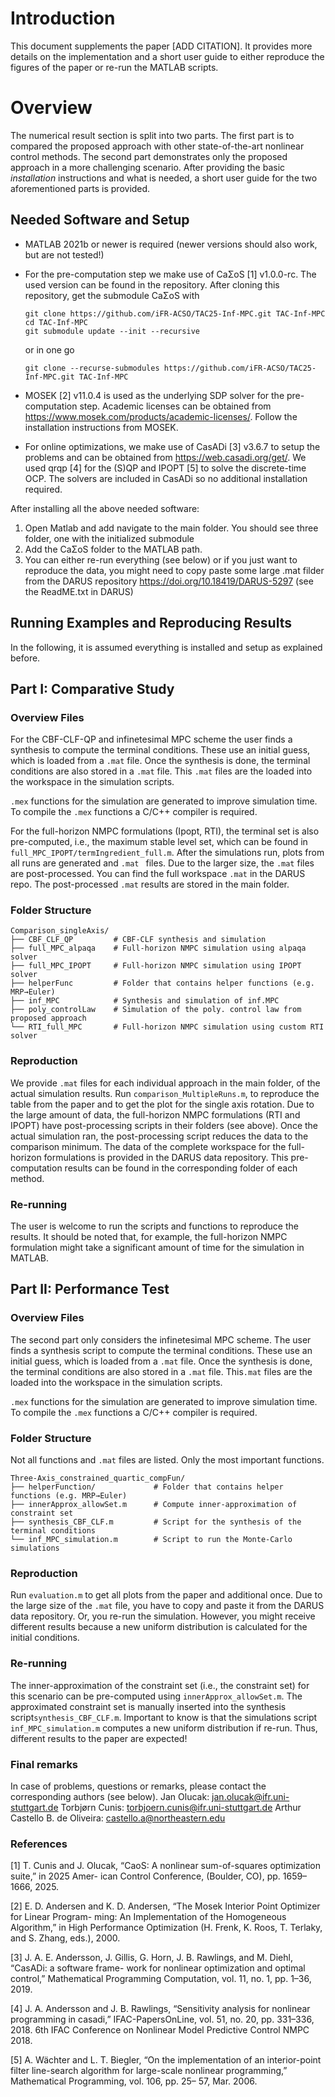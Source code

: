 # Introduction

This document supplements the paper \[ADD CITATION\]. It provides more
details on the implementation and a short user guide to either reproduce
the figures of the paper or re-run the MATLAB scripts.

# Overview

The numerical result section is split into two parts. The first part is
to compared the proposed approach with other state-of-the-art nonlinear
control methods. The second part demonstrates only the proposed approach
in a more challenging scenario. After providing the basic *installation*
instructions and what is needed, a short user guide for the two
aforementioned parts is provided.

## Needed Software and Setup

- MATLAB 2021b or newer is required (newer versions should also work,
  but are not tested!)

- For the pre-computation step we make use of
  CaΣoS [1] v1.0.0-rc. The used version can be found
  in the repository. After cloning this repository, get the submodule
  CaΣoS with
  ```
  git clone https://github.com/iFR-ACSO/TAC25-Inf-MPC.git TAC-Inf-MPC
  cd TAC-Inf-MPC
  git submodule update --init --recursive
  ```
  or in one go
  ```
  git clone --recurse-submodules https://github.com/iFR-ACSO/TAC25-Inf-MPC.git TAC-Inf-MPC

  ```

- MOSEK [2] v11.0.4 is used as the underlying SDP
  solver for the pre-computation step. Academic licenses can be obtained
  from <https://www.mosek.com/products/academic-licenses/>. Follow the
  installation instructions from MOSEK.

- For online optimizations, we make use of
  CasADi [3] v3.6.7 to setup the problems and can
  be obtained from <https://web.casadi.org/get/>. We used
  qrqp [4] for the (S)QP and
  IPOPT [5] to solve the discrete-time OCP.
  The solvers are included in CasADi so no additional installation
  required.

After installing all the above needed software:

1. Open Matlab and add navigate to the main folder. You should see three folder, one with the initialized submodule
2. Add the CaΣoS folder to the MATLAB path.
3. You can either re-run everything (see below) or if you just want to reproduce the data, you might need to copy paste some large .mat filder from the DARUS repository  https://doi.org/10.18419/DARUS-5297 (see the ReadME.txt in DARUS)


## Running Examples and Reproducing Results

In the following, it is assumed everything is installed and setup as
explained before.

## Part I: Comparative Study

### Overview Files

For the CBF-CLF-QP and infinetesimal MPC scheme the user finds a synthesis
to compute the terminal conditions. These use an initial guess, which is
loaded from a `.mat` file. Once the synthesis is done, the terminal
conditions are also stored in a `.mat` file. This `.mat` files are the
loaded into the workspace in the simulation scripts.

`.mex` functions for the simulation are generated to improve simulation
time. To compile the `.mex` functions a C/C++ compiler is required.

For the full-horizon NMPC formulations (Ipopt, RTI), the terminal set is
also pre-computed, i.e., the maximum stable level set, which can be
found in `full_MPC_IPOPT/termIngredient_full.m`. After the simulations
run, plots from all runs are generated and `.mat ` files. Due to the larger size, the `.mat` files are post-processed. You can find the full workspace `.mat` in the DARUS repo. The post-processed `.mat`
results are stored in the main folder.

### Folder Structure

```text
Comparison_singleAxis/
├── CBF_CLF_QP         # CBF-CLF synthesis and simulation
├── full_MPC_alpaqa    # Full-horizon NMPC simulation using alpaqa solver
├── full_MPC_IPOPT     # Full-horizon NMPC simulation using IPOPT solver
├── helperFunc         # Folder that contains helper functions (e.g. MRP→Euler)
├── inf_MPC            # Synthesis and simulation of inf.MPC
├── poly_controlLaw    # Simulation of the poly. control law from proposed approach
└── RTI_full_MPC       # Full-horizon NMPC simulation using custom RTI solver
```


### Reproduction

We provide `.mat` files for each individual approach in the main folder, of the
actual simulation results. Run `comparison_MultipleRuns.m`, to reproduce
the table from the paper and to get the plot for the single axis
rotation. Due to the large amount of data, the full-horizon NMPC
formulations (RTI and IPOPT) have post-processing scripts in their
folders (see above). Once the actual simulation ran, the post-processing script
reduces the data to the comparison minimum. The data of the complete
workspace for the full-horizon formulations is provided in the DARUS data repository. This pre-computation results can be found in the corresponding folder of each method.

### Re-running 

The user is welcome to run the scripts and functions to reproduce the results. It should be noted
that, for example, the full-horizon NMPC formulation might take a
significant amount of time for the simulation in MATLAB.

## Part II: Performance Test

### Overview Files

The second part only considers the infinetesimal MPC scheme. The user
finds a synthesis script to compute the terminal conditions. These use an
initial guess, which is loaded from a `.mat` file. Once the synthesis is
done, the terminal conditions are also stored in a `.mat` file. 
This`.mat` files are the loaded into the workspace in the simulation
scripts.

`.mex` functions for the simulation are generated to improve simulation
time. To compile the `.mex` functions a C/C++ compiler is required.

### Folder Structure

Not all functions and `.mat` files are listed. Only the most important
functions.
```text
Three-Axis_constrained_quartic_compFun/
├── helperFunction/             # Folder that contains helper functions (e.g. MRP→Euler)
├── innerApprox_allowSet.m      # Compute inner-approximation of constraint set
├── synthesis_CBF_CLF.m         # Script for the synthesis of the terminal conditions
└── inf_MPC_simulation.m        # Script to run the Monte-Carlo simulations
```


### Reproduction

Run `evaluation.m` to get all plots from the paper and additional once. Due to the large size of the `.mat` file, you have to copy and paste it from the DARUS data repository. Or, you re-run the simulation. However, you might receive different results because a new uniform distribution is calculated for the initial conditions.

### Re-running

The inner-approximation of the constraint set (i.e., the constraint set)
for this scenario can be pre-computed using `innerApprox_allowSet.m`.
The approximated constraint set is manually inserted into the synthesis
script`synthesis_CBF_CLF.m`. Important to know is that the simulations
script `inf_MPC_simulation.m` computes a new uniform distribution if
re-run. Thus, different results to the paper are expected!


### Final remarks
In case of problems, questions or remarks, please contact the corresponding authors (see below). 
Jan Olucak: jan.olucak@ifr.uni-stuttgart.de
Torbjørn Cunis: torbjoern.cunis@ifr.uni-stuttgart.de
Arthur Castello B. de Oliveira: castello.a@northeastern.edu

### References


[1] T. Cunis and J. Olucak, “CaoS: A nonlinear sum-of-squares optimization suite,” in 2025 Amer-
ican Control Conference, (Boulder, CO), pp. 1659–1666, 2025.

[2] E. D. Andersen and K. D. Andersen, “The Mosek Interior Point Optimizer for Linear Program-
ming: An Implementation of the Homogeneous Algorithm,” in High Performance Optimization
(H. Frenk, K. Roos, T. Terlaky, and S. Zhang, eds.), 2000.

[3] J. A. E. Andersson, J. Gillis, G. Horn, J. B. Rawlings, and M. Diehl, “CasADi: a software frame-
work for nonlinear optimization and optimal control,” Mathematical Programming Computation,
vol. 11, no. 1, pp. 1–36, 2019.

[4] J. A. Andersson and J. B. Rawlings, “Sensitivity analysis for nonlinear programming in casadi,”
IFAC-PapersOnLine, vol. 51, no. 20, pp. 331–336, 2018. 6th IFAC Conference on Nonlinear
Model Predictive Control NMPC 2018.

[5] A. Wächter and L. T. Biegler, “On the implementation of an interior-point filter line-search
algorithm for large-scale nonlinear programming,” Mathematical Programming, vol. 106, pp. 25–
57, Mar. 2006.

